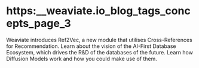# https:\_\_weaviate.io_blog_tags_concepts_page_3

Weaviate introduces Ref2Vec, a new module that utilises Cross-References for Recommendation. Learn about the vision of the AI-First Database Ecosystem, which drives the R&D of the databases of the future. Learn how Diffusion Models work and how you could make use of them.
